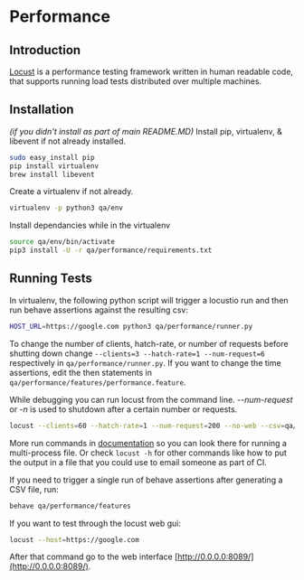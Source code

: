 # Performance

## Introduction

[Locust](http://locust.io/) is a performance testing framework written in human readable code, 
that supports running load tests distributed over multiple machines.

## Installation

*(if you didn't install as part of main README.MD)*
Install pip, virtualenv, & libevent if not already installed.

```bash
sudo easy_install pip
pip install virtualenv
brew install libevent
```

Create a virtualenv if not already.

```bash
virtualenv -p python3 qa/env
```

Install dependancies while in the virtualenv

```bash
source qa/env/bin/activate
pip3 install -U -r qa/performance/requirements.txt
```

## Running Tests

In virtualenv, the following python script will trigger a locustio run and then run behave 
assertions against the resulting csv:

```bash
HOST_URL=https://google.com python3 qa/performance/runner.py
```

To change the number of clients, hatch-rate, or number of requests before shutting down 
change `--clients=3 --hatch-rate=1 --num-request=6` respectively in `qa/performance/runner.py`. If you want to change 
the time assertions, edit the then statements in `qa/performance/features/performance.feature`.

While debugging you can run locust from the command line. *--num-request* or *-n* is used to shutdown after a certain 
number or requests.

```bash
locust --clients=60 --hatch-rate=1 --num-request=200 --no-web --csv=qa/performance/results/ --host=https://google.com -f qa/performance/locustfile.py
```

More run commands in  [documentation](http://docs.locust.io/en/latest/quickstart.html#start-locust) so you can look 
there for running a multi-process file. Or check `locust -h` for other commands like how to put the output in a file 
that you could use to email someone as part of CI.

If you need to trigger a single run of behave assertions after generating a CSV file, run:

```bash
behave qa/performance/features
```

If you want to test through the locust web gui:

```bash
locust --host=https://google.com
```

After that command go to the web interface [http://0.0.0.0:8089/](http://0.0.0.0:8089/).
